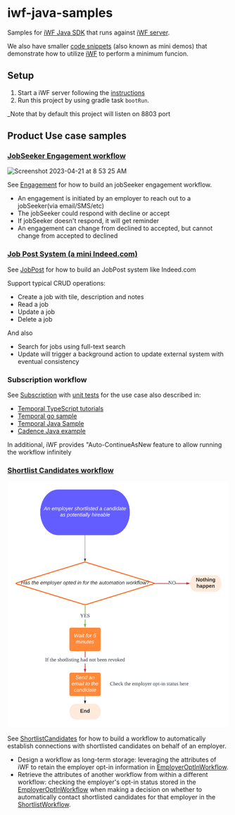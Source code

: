 # iwf-java-samples

Samples for [iWF Java SDK](https://github.com/indeedeng/iwf-java-sdk) that runs
against [iWF server](https://github.com/indeedeng/iwf).

We also have smaller [code snippets](https://github.com/indeedeng/iwf-java-code-snippets) (also known as mini demos) that demonstrate how to utilize [iWF](https://github.com/indeedeng/iwf) to perform a minimum funcion.

## Setup

1. Start a iWF server following the [instructions](https://github.com/indeedeng/iwf#how-to-run-this-server)
2. Run this project by using gradle task `bootRun`.

_Note that by default this project will listen on 8803 port

## Product Use case samples


### [JobSeeker Engagement workflow](https://github.com/indeedeng/iwf-java-samples/tree/main/src/main/java/io/iworkflow/workflow/engagement)
<img width="709" alt="Screenshot 2023-04-21 at 8 53 25 AM" src="https://user-images.githubusercontent.com/4523955/233680837-6a6267a0-4b31-419e-87f0-667bb48582d1.png">


See [Engagement](https://github.com/indeedeng/iwf-java-samples/tree/main/src/main/java/io/iworkflow/workflow/engagement)
for
how to build an jobSeeker engagement workflow.


* An engagement is initiated by an employer to reach out to a jobSeeker(via email/SMS/etc)
* The jobSeeker could respond with decline or accept
* If jobSeeker doesn't respond, it will get reminder
* An engagement can change from declined to accepted, but cannot change from accepted to declined

### [Job Post System (a mini Indeed.com)](https://github.com/indeedeng/iwf-java-samples/tree/main/src/main/java/io/iworkflow/workflow/jobpost)

See [JobPost](https://github.com/indeedeng/iwf-java-samples/tree/main/src/main/java/io/iworkflow/workflow/jobpost) for
how to build an JobPost system like Indeed.com

Support typical CRUD operations:

* Create a job with tile, description and notes
* Read a job
* Update a job
* Delete a job

And also

* Search for jobs using full-text search
* Update will trigger a background action to update external system with eventual consistency

### Subscription workflow

See [Subscription](https://github.com/indeedeng/iwf-java-samples/tree/main/src/main/java/io/iworkflow/workflow/subscription)
with [unit tests](https://github.com/indeedeng/iwf-java-samples/tree/main/src/test/java/io/iworkflow/workflow/subscription)
for the use case also described in:

* [Temporal TypeScript tutorials](https://learn.temporal.io/tutorials/typescript/subscriptions/)
* [Temporal go sample](https://github.com/temporalio/subscription-workflow-project-template-go)
* [Temporal Java Sample](https://github.com/temporalio/subscription-workflow-project-template-java)
* [Cadence Java example](https://cadenceworkflow.io/docs/concepts/workflows/#example)

In additional, iWF provides "Auto-ContinueAsNew feature to allow running the workflow infinitely

### [Shortlist Candidates workflow](https://github.com/indeedeng/iwf-java-samples/tree/main/src/main/java/io/iworkflow/workflow/shortlistcandidates)
<img width="709" alt="Candidate Shortlisting Use Case" src="src/main/java/io/iworkflow/workflow/shortlistcandidates/use_case.png">


See [ShortlistCandidates](https://github.com/indeedeng/iwf-java-samples/tree/main/src/main/java/io/iworkflow/workflow/shortlistcandidates)
for
how to build a workflow to automatically establish connections with shortlisted candidates on behalf of an employer.

* Design a workflow as long-term storage: leveraging the attributes of iWF to retain the employer opt-in information in [EmployerOptInWorkflow](https://github.com/indeedeng/iwf-java-samples/blob/main/src/main/java/io/iworkflow/workflow/shortlistcandidates/EmployerOptInWorkflow.java).
* Retrieve the attributes of another workflow from within a different workflow: checking the employer's opt-in status stored in the [EmployerOptInWorkflow](https://github.com/indeedeng/iwf-java-samples/blob/main/src/main/java/io/iworkflow/workflow/shortlistcandidates/EmployerOptInWorkflow.java) when making a decision on whether to automatically contact shortlisted candidates for that employer in the [ShortlistWorkflow](https://github.com/indeedeng/iwf-java-samples/blob/main/src/main/java/io/iworkflow/workflow/shortlistcandidates/ShortlistWorkflow.java).

